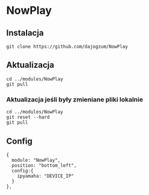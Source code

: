 # NowPlay

## Instalacja
```
git clone https://github.com/dajogzum/NowPlay
```

## Aktualizacja
```
cd ../modules/NowPlay
git pull
```
### Aktualizacja jeśli były zmieniane pliki lokalnie<br>
```
cd ../modules/NowPlay
git reset --hard
git pull
```
## Config
```
{
  module: "NowPlay",
  position: "bottom_left",
  config:{
    ipyamaha: "DEVICE_IP"
  }
},
```
